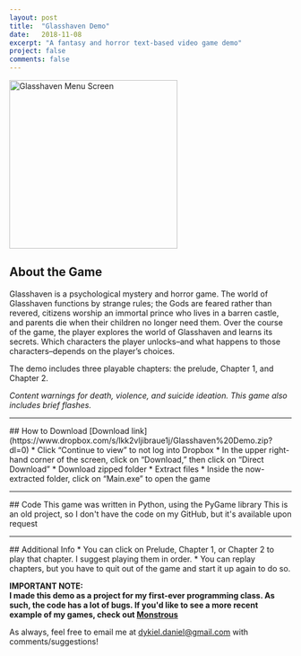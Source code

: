 ```yaml
---
layout: post
title:  "Glasshaven Demo"
date:   2018-11-08
excerpt: "A fantasy and horror text-based video game demo"
project: false
comments: false
---
```

<p class="aligncenter">
<img src="https://i.imgur.com/nzuMLKx.jpg" alt = "Glasshaven Menu Screen" style="width:300px;height:300px;">
</p>

## About the Game
Glasshaven is a psychological mystery and horror game. The world of Glasshaven functions by strange rules; the Gods are feared rather 
than revered, citizens worship an immortal prince who lives in a barren castle, and parents die when their children no longer need them. 
Over the course of the game, the player explores the world of Glasshaven and learns its secrets. Which characters the player unlocks–and 
what happens to those characters–depends on the player’s choices.  

The demo includes three playable chapters: the prelude, Chapter 1, and Chapter 2.  

<i>Content warnings for death, violence, and suicide ideation. This game also includes brief flashes.</i>
<hr>
## How to Download
[Download link](https://www.dropbox.com/s/lkk2vljibraue1j/Glasshaven%20Demo.zip?dl=0)
* Click “Continue to view” to not log into Dropbox
* In the upper right-hand corner of the screen, click on “Download,” then click on “Direct Download”
* Download zipped folder
* Extract files
* Inside the now-extracted folder, click on “Main.exe” to open the game
<hr>
## Code
This game was written in Python, using the PyGame library  
This is an old project, so I don't have the code on my GitHub, but it's available upon request  
<hr>
## Additional Info
* You can click on Prelude, Chapter 1, or Chapter 2 to play that chapter. I suggest playing them in order.
* You can replay chapters, but you have to quit out of the game and start it up again to do so.  

<b>IMPORTANT NOTE:</b>  
<b>I made this demo as a project for my first-ever programming class. As such, the code has a lot of bugs. 
If you'd like to see a more recent example of my games, check out [Monstrous](https://ddykiel.github.io/monstrous)  </b>

As always, feel free to email me at dykiel.daniel@gmail.com with comments/suggestions!
